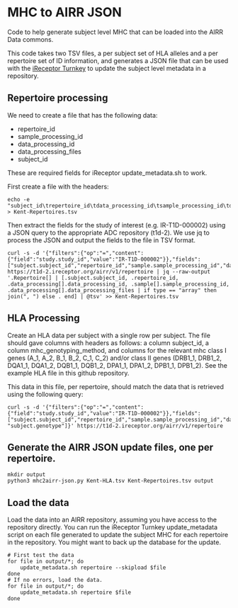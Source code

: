 # MHC to AIRR JSON

Code to help generate subject level MHC that can be loaded into
the AIRR Data commons.

This code takes two TSV files, a per subject set of HLA alleles and
a per repertoire set of ID information, and generates a JSON file that
can be used with the [iReceptor Turnkey](https://github.com/sfu-ireceptor/turnkey-service-php)
to update the subject level metadata in a repository.


## Repertoire processing

We need to create a file that has the following data:
   - repertoire_id
   - sample_processing_id
   - data_processing_id
   - data_processing_files
   - subject_id

These are required fields for iReceptor update_metadata.sh to work.

First create a file with the headers:

```
echo -e "subject_id\trepertoire_id\tdata_processing_id\tsample_processing_id\tdata_processing_files" > Kent-Repertoires.tsv
```

Then extract the fields for the study of interest (e.g. IR-T1D-000002)
using a JSON query to the appropriate ADC repository (t1d-2). We use 
jq to process the JSON and output the fields to the file in TSV format.

```
curl -s -d '{"filters":{"op":"=","content":{"field":"study.study_id","value":"IR-T1D-000002"}},"fields":["subject.subject_id","repertoire_id","sample.sample_processing_id","data_processing.data_processing_id","data_processing.data_processing_files"]}' https://t1d-2.ireceptor.org/airr/v1/repertoire | jq --raw-output '.Repertoire[] | [.subject.subject_id, .repertoire_id, .data_processing[].data_processing_id, .sample[].sample_processing_id, .data_processing[].data_processing_files | if type == "array" then join(", ") else . end] | @tsv' >> Kent-Repertoires.tsv
```

## HLA Processing

Create an HLA data per subject with a single row per subject. 
The file should gave columns with headers as follows: a column
subject_id, a column mhc_genotyping_method, and columns for the
relevant mhc class I genes (A_1, A_2, B_1, B_2, C_1, C_2) and/or
class II genes (DRB1_1, DRB1_2, DQA1_1, DQA1_2, DQB1_1, DQB1_2,
DPA1_1, DPA1_2, DPB1_1, DPB1_2). See the example HLA file in this
github repository.

This data in this file, per repertoire, should match the data that is
retrieved using the following query:
```
curl -s -d '{"filters":{"op":"=","content":{"field":"study.study_id","value":"IR-T1D-000002"}},"fields":["subject.subject_id","repertoire_id","sample.sample_processing_id","data_processing.data_processing_id","data_processing.data_processing_files", "subject.genotype"]}' https://t1d-2.ireceptor.org/airr/v1/repertoire
```

## Generate the AIRR JSON update files, one per repertoire.
```
mkdir output
python3 mhc2airr-json.py Kent-HLA.tsv Kent-Repertoires.tsv output 
```

## Load the data

Load the data into an AIRR repository, assuming you have access
to the repository directly. You can run the iReceptor Turnkey
update_metadata script on each file generated to update the subject
MHC for each repertoire in the repository. You might want to back up
the database for the update.
```
# First test the data
for file in output/*; do
    update_metadata.sh repertoire --skipload $file
done
# If no errors, load the data.
for file in output/*; do
    update_metadata.sh repertoire $file
done
```
